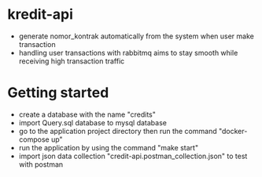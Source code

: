 # kredit-api
- generate nomor_kontrak automatically from the system when user make transaction
- handling user transactions with rabbitmq aims to stay smooth while receiving high transaction traffic

# Getting started
- create a database with the name "credits"
- import Query.sql database to mysql database
- go to the application project directory then run the command "docker-compose up"
- run the application by using the command "make start"
- import json data collection "credit-api.postman_collection.json" to test with postman